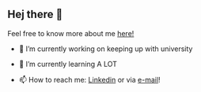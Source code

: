 ## Hej there 👋

Feel free to know more about me [here!](https://casemiromjm.github.io)

- 🔭 I’m currently working on keeping up with university
- 🌱 I’m currently learning A LOT
- 📫 How to reach me: [Linkedin](https://www.linkedin.com/in/casemiromjm) or via [e-mail](mailto:casemiromelojorge@gmail.com)!

  <!--
  quero add aquelas coisinhas legais de readme
  -->

<!--
**casemiromjm/casemiromjm** is a ✨ _special_ ✨ repository because its `README.md` (this file) appears on your GitHub profile.

Here are some ideas to get you started:

- 🔭 I’m currently working on ...
- 🌱 I’m currently learning ...
- 👯 I’m looking to collaborate on ...
- 🤔 I’m looking for help with ...
- 💬 Ask me about ...
- 📫 How to reach me: ...
- 😄 Pronouns: ...
- ⚡ Fun fact: ...
-->
